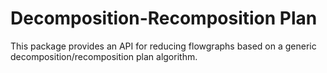 # Decomposition-Recomposition Plan

This package provides an API for reducing flowgraphs based on a
generic decomposition/recomposition plan algorithm.
